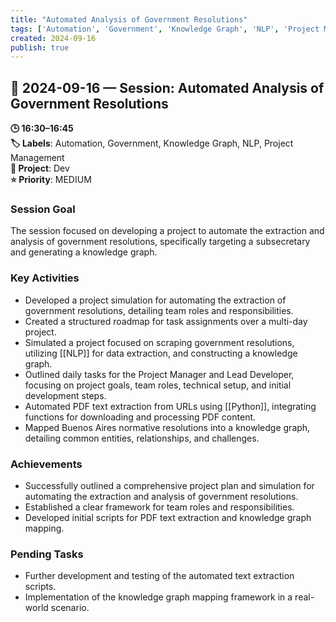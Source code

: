 ```yaml
---
title: "Automated Analysis of Government Resolutions"
tags: ['Automation', 'Government', 'Knowledge Graph', 'NLP', 'Project Management']
created: 2024-09-16
publish: true
---
```


## 📅 2024-09-16 — Session: Automated Analysis of Government Resolutions

**🕒 16:30–16:45**  
**🏷️ Labels**: Automation, Government, Knowledge Graph, NLP, Project Management  
**📂 Project**: Dev  
**⭐ Priority**: MEDIUM  


### Session Goal
The session focused on developing a project to automate the extraction and analysis of government resolutions, specifically targeting a subsecretary and generating a knowledge graph.

### Key Activities
- Developed a project simulation for automating the extraction of government resolutions, detailing team roles and responsibilities.
- Created a structured roadmap for task assignments over a multi-day project.
- Simulated a project focused on scraping government resolutions, utilizing [[NLP]] for data extraction, and constructing a knowledge graph.
- Outlined daily tasks for the Project Manager and Lead Developer, focusing on project goals, team roles, technical setup, and initial development steps.
- Automated PDF text extraction from URLs using [[Python]], integrating functions for downloading and processing PDF content.
- Mapped Buenos Aires normative resolutions into a knowledge graph, detailing common entities, relationships, and challenges.

### Achievements
- Successfully outlined a comprehensive project plan and simulation for automating the extraction and analysis of government resolutions.
- Established a clear framework for team roles and responsibilities.
- Developed initial scripts for PDF text extraction and knowledge graph mapping.

### Pending Tasks
- Further development and testing of the automated text extraction scripts.
- Implementation of the knowledge graph mapping framework in a real-world scenario.
